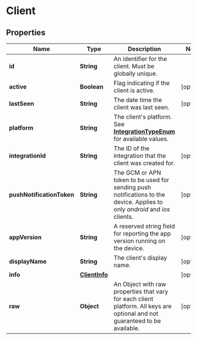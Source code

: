 
# Client

## Properties
Name | Type | Description | Notes
------------ | ------------- | ------------- | -------------
**id** | **String** | An identifier for the client. Must be globally unique. | 
**active** | **Boolean** | Flag indicating if the client is active. |  [optional]
**lastSeen** | **String** | The date time the client was last seen. |  [optional]
**platform** | **String** | The client&#39;s platform. See [**IntegrationTypeEnum**](Enums.md#IntegrationTypeEnum) for available values. | 
**integrationId** | **String** | The ID of the integration that the client was created for. |  [optional]
**pushNotificationToken** | **String** | The GCM or APN token to be used for sending push notifications to the device. Applies to only *android* and *ios* clients.  |  [optional]
**appVersion** | **String** | A reserved string field for reporting the app version running on the device. |  [optional]
**displayName** | **String** | The client&#39;s display name. |  [optional]
**info** | [**ClientInfo**](ClientInfo.md) |  |  [optional]
**raw** | **Object** | An Object with raw properties that vary for each client platform. All keys are optional and not guaranteed to be available. |  [optional]



